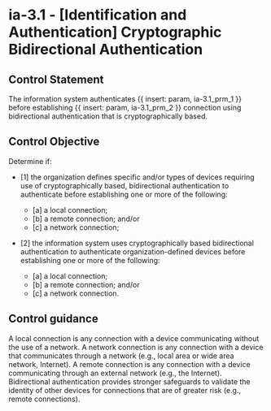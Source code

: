 # ia-3.1 - \[Identification and Authentication\] Cryptographic Bidirectional Authentication

## Control Statement

The information system authenticates {{ insert: param, ia-3.1_prm_1 }} before establishing {{ insert: param, ia-3.1_prm_2 }} connection using bidirectional authentication that is cryptographically based.

## Control Objective

Determine if:

- \[1\] the organization defines specific and/or types of devices requiring use of cryptographically based, bidirectional authentication to authenticate before establishing one or more of the following:

  - \[a\] a local connection;
  - \[b\] a remote connection; and/or
  - \[c\] a network connection;

- \[2\] the information system uses cryptographically based bidirectional authentication to authenticate organization-defined devices before establishing one or more of the following:

  - \[a\] a local connection;
  - \[b\] a remote connection; and/or
  - \[c\] a network connection.

## Control guidance

A local connection is any connection with a device communicating without the use of a network. A network connection is any connection with a device that communicates through a network (e.g., local area or wide area network, Internet). A remote connection is any connection with a device communicating through an external network (e.g., the Internet). Bidirectional authentication provides stronger safeguards to validate the identity of other devices for connections that are of greater risk (e.g., remote connections).
